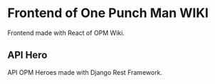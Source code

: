# Frontend of One Punch Man WIKI
Frontend made with React of OPM Wiki.

## API Hero
API OPM Heroes made with Django Rest Framework.
